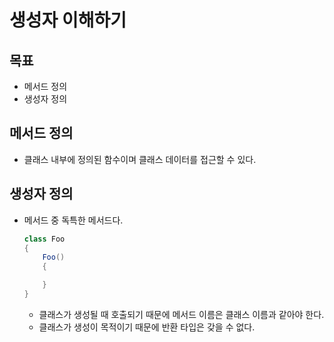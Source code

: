 # 생성자 이해하기

## 목표
- 메서드 정의
- 생성자 정의

## 메서드 정의
- 클래스 내부에 정의된 함수이며 클래스 데이터를 접근할 수 있다.

## 생성자 정의
- 메서드 중 독특한 메서드다.
  ```cs
  class Foo
  {
      Foo()
      {

      }
  }
  ```
  - 클래스가 생성될 때 호출되기 때문에 메서드 이름은 클래스 이름과 같아야 한다.
  - 클래스가 생성이 목적이기 때문에 반환 타입은 갖을 수 없다.
